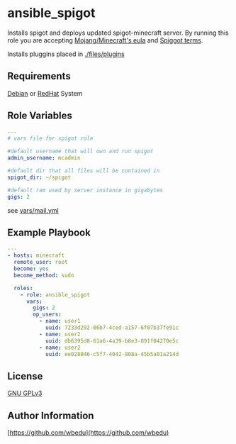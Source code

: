 ansible_spigot
=========
Installs spigot and deploys updated spigot-minecraft server.
By running this role you are accepting [Mojang/Minecraft's eula](https://account.mojang.com/documents/minecraft_eula) and [Spiggot terms](https://www.spigotmc.org/).

Installs pluggins placed in [./files/plugins](./files/plugins)

Requirements
------------
[Debian](https://en.wikipedia.org/wiki/List_of_Linux_distributions#Debian-based) or [RedHat](https://en.wikipedia.org/wiki/List_of_Linux_distributions#RPM-based) System

Role Variables
--------------
```yml
---
# vars file for spigot role

#default username that will own and run spigot
admin_username: mcadmin

#default dir that all files will be contained in
spigot_dir: ~/spigot

#default ram used by server instance in gigabytes
gigs: 2

```
see [vars/mail.yml](./vars/main.yml)

Example Playbook
----------------

```yml
---
- hosts: minecraft
  remote_user: root
  become: yes
  become_method: sudo

  roles:
    - role: ansible_spigot
      vars:
        gigs: 2
        op_users:
          - name: user1
            uuid: 7233d292-06b7-4ced-a157-6f07b37fe91c
          - name: user2
            uuid: db6395d8-61a6-4a39-b8e3-891f04270e5c
          - name: user2
            uuid: ee028846-c5f7-4042-808a-45b5a01a214d
```
License
-------

[GNU GPLv3](https://choosealicense.com/licenses/gpl-3.0/)

Author Information
------------------
[https://github.com/wbedu](https://github.com/wbedu)

